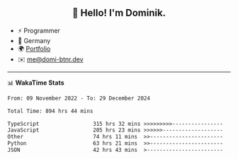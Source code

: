 <h2 align="center">👋 Hello! I'm Dominik.</h2>

- ⚡ Programmer
- 📍 Germany
- 🌍 [Portfolio](https://domi-btnr.dev)
- ✉️ [me@domi-btnr.dev](mailto://me@domi-btnr.dev)

---
📊 **WakaTime Stats**
<!--START_SECTION:waka-->

```txt
From: 09 November 2022 - To: 29 December 2024

Total Time: 894 hrs 44 mins

TypeScript                 315 hrs 32 mins >>>>>>>>>----------------   35.27 %
JavaScript                 205 hrs 23 mins >>>>>>-------------------   22.96 %
Other                      74 hrs 11 mins  >>-----------------------   08.29 %
Python                     63 hrs 21 mins  >>-----------------------   07.08 %
JSON                       42 hrs 43 mins  >------------------------   04.78 %
```

<!--END_SECTION:waka-->

